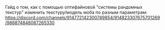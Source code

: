 Гайд о том, как с помощью оптифайновой "системы рандомных текстур" изменить текстуру/модель моба по разным параметрам:
https://discord.com/channels/914772142300749854/914823307675701269/986874848087265330